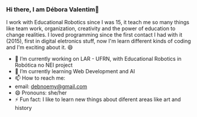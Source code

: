 ### Hi there, I am Débora Valentim👋

I work with Educational Robotics since I was 15, it teach me so many things like team work, organization, creativity and the power of education to change realities. 
I loved programming since the first contact I had with it (2015), first in digital eletronics stuff, now I'm learn different kinds of coding and I'm exciting about it. 😄

- 🔭 I’m currently working on LAR - UFRN, with Educational Robotics in Robótica no NEI project
- 🌱 I’m currently learning Web Development and AI
- 📫 How to reach me: 
- email: debnoemy@gmail.com
- 😄 Pronouns: she/her
- ⚡ Fun fact: I like to learn new things about diferent areas like art and history
